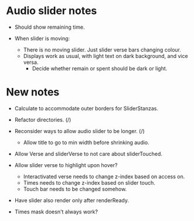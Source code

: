 # Audio slider notes

* Should show remaining time.

* When slider is moving:

    * There is no moving slider. Just slider verse bars changing colour.
    * Displays work as usual, with light text on dark background, and vice versa.
        * Decide whether remain or spent should be dark or light.

# New notes

* Calculate to accommodate outer borders for SliderStanzas.

* Refactor directories. (/)

* Reconsider ways to allow audio slider to be longer. (/)
    * Allow title to go to min width before shrinking audio.

* Allow Verse and sliderVerse to not care about sliderTouched.

* Allow slider verse to highlight upon hover?
    * Interactivated verse needs to change z-index based on access on.
    * Times needs to change z-index based on slider touch.
    * Touch bar needs to be changed somehow.

* Have slider also render only after renderReady.

* Times mask doesn't always work?